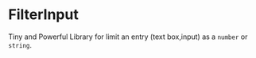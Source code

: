 # FilterInput
Tiny and Powerful Library for limit an entry (text box,input) as a `number` or `string`.
